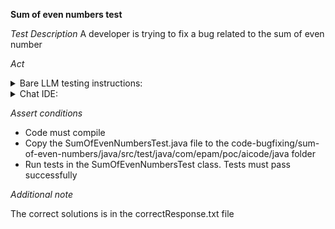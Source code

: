 **Sum of even numbers test**

*Test Description*
A developer is trying to fix a bug related to the sum of even number

*Act*

<details>
<summary>Bare LLM testing instructions:</summary>

- Open the prompt.txt file
- Copy a question located in the prompt.txt file to the chat window
- Submit the question
- Open the project code-bugfixing/sum-of-even-numbers/java
- Open the SumOfEvenNumbers class
- Change the sumOfEvenNumbers method to the suggested method

</details>

<details>
<summary>Chat IDE:</summary>

- Open the project code-bugfixing/sum-of-even-numbers/java
- Open the SumOfEvenNumbers class
- Highlight the sumOfEvenNumbers method
- Type in the chat window:

> Implement the sumOfEvenNumbers method with a bug fix

- Change the sumOfEvenNumbers method to the suggested method

</details>

*Assert conditions*

- Code must compile
- Copy the SumOfEvenNumbersTest.java file to the code-bugfixing/sum-of-even-numbers/java/src/test/java/com/epam/poc/aicode/java folder
- Run tests in the SumOfEvenNumbersTest class. Tests must pass successfully

*Additional note*

The correct solutions is in the correctResponse.txt file